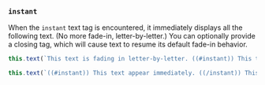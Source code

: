 ### `instant`

When the `instant` text tag is encountered, it immediately displays all the following text. (No more fade-in, letter-by-letter.) You can optionally provide a closing tag, which will cause text to resume its default fade-in behavior.

```js
this.text(`This text is fading in letter-by-letter. ((#instant)) This text appears immediately.`);

this.text(`((#instant)) This text appear immediately. ((/instant)) This text appears letter-by-letter.`);
```
